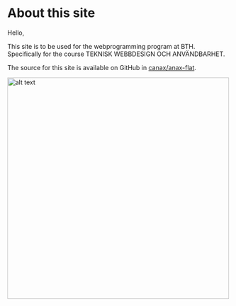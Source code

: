 About this site
==============================================

Hello,

This site is to be used for the webprogramming program at BTH. Specifically for the course TEKNISK WEBBDESIGN OCH ANVÄNDBARHET.



The source for this site is available on GitHub in [canax/anax-flat](https://github.com/erab17/Anax-Flat).


<img src="img/test.jpg" alt="alt text" width=500>
